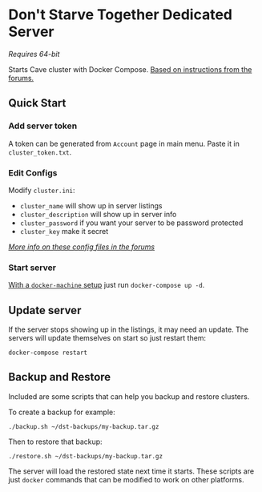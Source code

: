 

# Don't Starve Together Dedicated Server

*Requires 64-bit*

Starts Cave cluster with Docker Compose. [Based on instructions from the forums.][0]

## Quick Start

### Add server token

A token can be generated from `Account` page in main menu. Paste it in `cluster_token.txt`.

### Edit Configs

Modify `cluster.ini`:
* `cluster_name` will show up in server listings
* `cluster_description` will show up in server info
* `cluster_password` if you want your server to be password protected
* `cluster_key` make it secret

[*More info on these config files in the forums*][2]

### Start server

[With a `docker-machine` setup][1] just run `docker-compose up -d`.


## Update server

If the server stops showing up in the listings, it may need an update. The servers will update themselves on start so just restart them:

    docker-compose restart


## Backup and Restore

Included are some scripts that can help you backup and restore clusters.

To create a backup for example:

    ./backup.sh ~/dst-backups/my-backup.tar.gz

Then to restore that backup:

    ./restore.sh ~/dst-backups/my-backup.tar.gz

The server will load the restored state next time it starts. These scripts are just `docker` commands that can be modified to work on other platforms.

[0]: http://forums.kleientertainment.com/topic/64441-dedicated-server-quick-setup-guide-linux/
[1]: https://docs.docker.com/machine/get-started-cloud/
[2]: http://forums.kleientertainment.com/topic/64552-dedicated-server-settings-guide/

